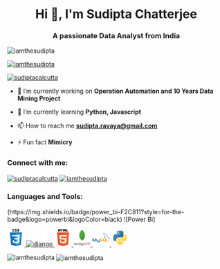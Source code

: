<h1 align="center">Hi 👋, I'm Sudipta Chatterjee</h1>
<h3 align="center">A passionate Data Analyst from India</h3>

<p align="left"> <img src="https://komarev.com/ghpvc/?username=iamthesudipta&label=Profile%20views&color=0e75b6&style=flat" alt="iamthesudipta" /> </p>

<p align="left"> <a href="https://github.com/ryo-ma/github-profile-trophy"><img src="https://github-profile-trophy.vercel.app/?username=iamthesudipta" alt="iamthesudipta" /></a> </p>

<p align="left"> <a href="https://twitter.com/sudiptacalcutta" target="blank"><img src="https://img.shields.io/twitter/follow/sudiptacalcutta?logo=twitter&style=for-the-badge" alt="sudiptacalcutta" /></a> </p>

- 🔭 I’m currently working on **Operation Automation and 10 Years Data Mining Project**

- 🌱 I’m currently learning **Python, Javascript**

- 📫 How to reach me **sudipta.ravaya@gmail.com**

- ⚡ Fun fact **Mimicry**

<h3 align="left">Connect with me:</h3>
<p align="left">
<a href="https://twitter.com/sudiptacalcutta" target="blank"><img align="center" src="https://raw.githubusercontent.com/rahuldkjain/github-profile-readme-generator/master/src/images/icons/Social/twitter.svg" alt="sudiptacalcutta" height="30" width="40" /></a>
<a href="https://linkedin.com/in/iamthesudipta" target="blank"><img align="center" src="https://raw.githubusercontent.com/rahuldkjain/github-profile-readme-generator/master/src/images/icons/Social/linked-in-alt.svg" alt="iamthesudipta" height="30" width="40" /></a>
</p>

<h3 align="left">Languages and Tools:</h3>
(https://img.shields.io/badge/power_bi-F2C811?style=for-the-badge&logo=powerbi&logoColor=black) ![Power Bi]
<p align="left"> <a href="https://www.w3schools.com/css/" target="_blank" rel="noreferrer"> <img src="https://raw.githubusercontent.com/devicons/devicon/master/icons/css3/css3-original-wordmark.svg" alt="css3" width="40" height="40"/> </a> <a href="https://www.djangoproject.com/" target="_blank" rel="noreferrer"> <img src="https://cdn.worldvectorlogo.com/logos/django.svg" alt="django" width="40" height="40"/> </a> <a href="https://www.w3.org/html/" target="_blank" rel="noreferrer"> <img src="https://raw.githubusercontent.com/devicons/devicon/master/icons/html5/html5-original-wordmark.svg" alt="html5" width="40" height="40"/> </a> <a href="https://www.mongodb.com/" target="_blank" rel="noreferrer"> <img src="https://raw.githubusercontent.com/devicons/devicon/master/icons/mongodb/mongodb-original-wordmark.svg" alt="mongodb" width="40" height="40"/> </a> <a href="https://www.mysql.com/" target="_blank" rel="noreferrer"> <img src="https://raw.githubusercontent.com/devicons/devicon/master/icons/mysql/mysql-original-wordmark.svg" alt="mysql" width="40" height="40"/> </a> <a href="https://www.python.org" target="_blank" rel="noreferrer"> <img src="https://raw.githubusercontent.com/devicons/devicon/master/icons/python/python-original.svg" alt="python" width="40" height="40"/> </a> </p>

<p><img align="left" src="https://github-readme-stats.vercel.app/api/top-langs?username=iamthesudipta&show_icons=true&locale=en&layout=compact" alt="iamthesudipta" /></p>

<p>&nbsp;<img align="center" src="https://github-readme-stats.vercel.app/api?username=iamthesudipta&show_icons=true&locale=en" alt="iamthesudipta" /></p>

